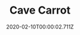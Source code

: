---
templateKey: blog-post
title: Cave Carrot
type: forage
description: A starchy snack found in caves. It helps miners work longer.
featuredpost: false
date: 2020-02-10T00:00:02.711Z
featuredimage: /img/Cave_Carrot.png
sellPrice: 25
tags: 
  - forageable
  -  edible
  -  The Mines
---